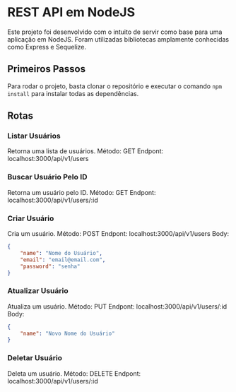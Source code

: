 # REST API em NodeJS
Este projeto foi desenvolvido com o intuito de servir como base para uma aplicação em NodeJS.
Foram utilizadas bibliotecas amplamente conhecidas como Express e Sequelize.

## Primeiros Passos
Para rodar o projeto, basta clonar o repositório e executar o comando `npm install` para instalar todas as dependências.

## Rotas

### Listar Usuários
Retorna uma lista de usuários.
Método: GET
Endpont: localhost:3000/api/v1/users

### Buscar Usuário Pelo ID
Retorna um usuário pelo ID.
Método: GET
Endpont: localhost:3000/api/v1/users/:id

### Criar Usuário
Cria um usuário.
Método: POST
Endpont: localhost:3000/api/v1/users
Body:
```json
{
    "name": "Nome do Usuário",
    "email": "email@email.com",
    "password": "senha"
}
```


### Atualizar Usuário
Atualiza um usuário.
Método: PUT
Endpont: localhost:3000/api/v1/users/:id
Body:
```json
{
    "name": "Novo Nome do Usuário"
}
```

### Deletar Usuário
Deleta um usuário.
Método: DELETE
Endpont: localhost:3000/api/v1/users/:id